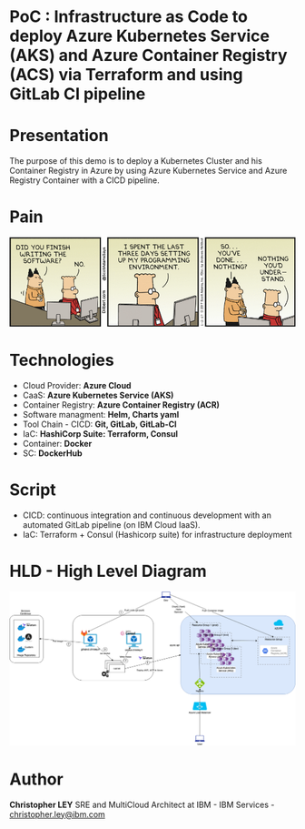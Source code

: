 # PoC : Infrastructure as Code to deploy Azure Kubernetes Service (AKS) and Azure Container Registry (ACS) via Terraform and using GitLab CI pipeline

# Presentation
The purpose of this demo is to deploy a Kubernetes Cluster and his Container Registry in Azure by using Azure Kubernetes Service and Azure Registry Container with a CICD pipeline.

# Pain
![dev pain](docs/user/IaC_meme.png)

# Technologies
- Cloud Provider: **Azure Cloud**
- CaaS: **Azure Kubernetes Service (AKS)**
- Container Registry: **Azure Container Registry (ACR)**
- Software managment: **Helm, Charts yaml**
- Tool Chain - CICD: **Git, GitLab, GitLab-CI**
- IaC: **HashiCorp Suite: Terraform, Consul**
- Container: **Docker**
- SC: **DockerHub**

# Script
- CICD: continuous integration and continuous development with an automated GitLab pipeline (on IBM Cloud IaaS). 
- IaC: Terraform + Consul (Hashicorp suite) for infrastructure deployment

# HLD - High Level Diagram
![HLD PoC K8s - AKS - ACR](docs/user/HLD/HLD_aks-v1.png)

# Author
**Christopher LEY**
SRE and MultiCloud Architect at IBM - IBM Services - christopher.ley@ibm.com
